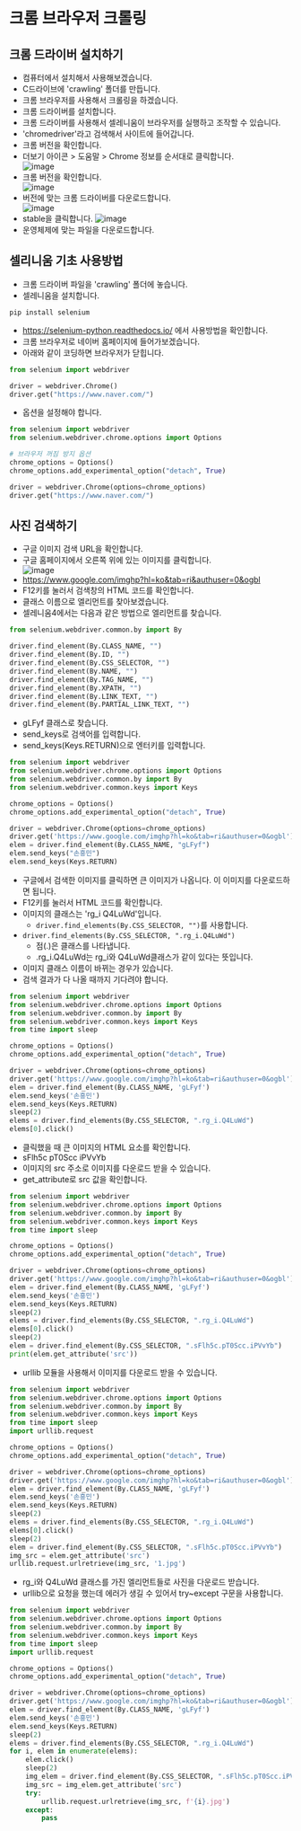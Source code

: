 # 크롬 브라우저 크롤링
## 크롬 드라이버 설치하기
* 컴퓨터에서 설치해서 사용해보겠습니다.
* C드라이브에 'crawling' 폴더를 만듭니다.
* 크롬 브라우저를 사용해서 크롤링을 하겠습니다.
* 크롬 드라이버를 설치합니다.
* 크롬 드라이버를 사용해서 셀레니움이 브라우저를 실행하고 조작할 수 있습니다. 
* 'chromedriver'라고 검색해서 사이트에 들어갑니다.
* 크롬 버전을 확인합니다.
* 더보기 아이콘 > 도움말 > Chrome 정보를 순서대로 클릭합니다.   
![image](https://github.com/jerrytohub/python-skill/assets/127598703/33bdc484-0bb3-4eae-aecf-6e9d393d70d8)
* 크롬 버전을 확인합니다.   
![image](https://github.com/jerrytohub/python-skill/assets/127598703/f20e13af-58f8-4c50-8a94-3cfec84b0d5f)
* 버전에 맞는 크롬 드라이버를 다운로드합니다.   
![image](https://github.com/jerrytohub/python-skill/assets/127598703/3a04afcf-1afa-4108-9fac-1b52707f430d)
* stable을 클릭합니다.
![image](https://github.com/jerrytohub/python-skill/assets/127598703/79caad2d-46c0-420d-9185-125e1eff18d0)
* 운영체제에 맞는 파일을 다운로드합니다.

## 셀리니움 기초 사용방법
* 크롬 드라이버 파일을 'crawling' 폴더에 놓습니다.
* 셀레니움을 설치합니다.
```
pip install selenium
```
* https://selenium-python.readthedocs.io/ 에서 사용방법을 확인합니다.
* 크롬 브라우저로 네이버 홈페이지에 들어가보겠습니다.
* 아래와 같이 코딩하면 브라우저가 닫힙니다.
```python
from selenium import webdriver

driver = webdriver.Chrome()
driver.get("https://www.naver.com/")
```

* 옵션을 설정해야 합니다.
```python
from selenium import webdriver
from selenium.webdriver.chrome.options import Options

# 브라우저 꺼짐 방지 옵션
chrome_options = Options()
chrome_options.add_experimental_option("detach", True)

driver = webdriver.Chrome(options=chrome_options)
driver.get("https://www.naver.com/")
```

## 사진 검색하기
* 구글 이미지 검색 URL을 확인합니다.
* 구글 홈페이지에서 오른쪽 위에 있는 이미지를 클릭합니다.   
![image](https://github.com/jerrytohub/python-skill/assets/127598703/b6f2ad1b-5a6d-4e55-9aa8-3d4eac68b333)
* https://www.google.com/imghp?hl=ko&tab=ri&authuser=0&ogbl
* F12키를 눌러서 검색창의 HTML 코드를 확인합니다.
* 클래스 이름으로 엘리먼트를 찾아보겠습니다.
* 셀레니움4에서는 다음과 같은 방법으로 엘리먼트를 찾습니다.
```python
from selenium.webdriver.common.by import By

driver.find_element(By.CLASS_NAME, "")
driver.find_element(By.ID, "")
driver.find_element(By.CSS_SELECTOR, "")
driver.find_element(By.NAME, "")
driver.find_element(By.TAG_NAME, "")
driver.find_element(By.XPATH, "")
driver.find_element(By.LINK_TEXT, "")
driver.find_element(By.PARTIAL_LINK_TEXT, "")
```

* gLFyf 클래스로 찾습니다.
* send_keys로 검색어를 입력합니다.
* send_keys(Keys.RETURN)으로 엔터키를 입력합니다.
```python
from selenium import webdriver
from selenium.webdriver.chrome.options import Options
from selenium.webdriver.common.by import By
from selenium.webdriver.common.keys import Keys

chrome_options = Options()
chrome_options.add_experimental_option("detach", True)

driver = webdriver.Chrome(options=chrome_options)
driver.get('https://www.google.com/imghp?hl=ko&tab=ri&authuser=0&ogbl')
elem = driver.find_element(By.CLASS_NAME, "gLFyf")
elem.send_keys("손흥민")
elem.send_keys(Keys.RETURN)
```

* 구글에서 검색한 이미지를 클릭하면 큰 이미지가 나옵니다. 이 이미지를 다운로드하면 됩니다.
* F12키를 눌러서 HTML 코드를 확인합니다.
* 이미지의 클래스는 'rg_i Q4LuWd'입니다.
  * ```driver.find_elements(By.CSS_SELECTOR, "")```를 사용합니다.
* ```driver.find_elements(By.CSS_SELECTOR, ".rg_i.Q4LuWd")```
  *  점(.)은 클래스를 나타냅니다.
  *  .rg_i.Q4LuWd는 rg_i와 Q4LuWd클래스가 같이 있다는 뜻입니다.
* 이미지 클래스 이름이 바뀌는 경우가 있습니다.
* 검색 결과가 다 나올 때까지 기다려야 합니다.
```python
from selenium import webdriver
from selenium.webdriver.chrome.options import Options
from selenium.webdriver.common.by import By
from selenium.webdriver.common.keys import Keys
from time import sleep

chrome_options = Options()
chrome_options.add_experimental_option("detach", True)

driver = webdriver.Chrome(options=chrome_options)
driver.get('https://www.google.com/imghp?hl=ko&tab=ri&authuser=0&ogbl')
elem = driver.find_element(By.CLASS_NAME, 'gLFyf')
elem.send_keys('손흥민')
elem.send_keys(Keys.RETURN)
sleep(2)
elems = driver.find_elements(By.CSS_SELECTOR, ".rg_i.Q4LuWd")
elems[0].click()
```

* 클릭했을 때 큰 이미지의 HTML 요소를 확인합니다.
 * sFlh5c pT0Scc iPVvYb
* 이미지의 src 주소로 이미지를 다운로드 받을 수 있습니다.
* get_attribute로 src 값을 확인합니다.
```python
from selenium import webdriver
from selenium.webdriver.chrome.options import Options
from selenium.webdriver.common.by import By
from selenium.webdriver.common.keys import Keys
from time import sleep

chrome_options = Options()
chrome_options.add_experimental_option("detach", True)

driver = webdriver.Chrome(options=chrome_options)
driver.get('https://www.google.com/imghp?hl=ko&tab=ri&authuser=0&ogbl')
elem = driver.find_element(By.CLASS_NAME, 'gLFyf')
elem.send_keys('손흥민')
elem.send_keys(Keys.RETURN)
sleep(2)
elems = driver.find_elements(By.CSS_SELECTOR, ".rg_i.Q4LuWd")
elems[0].click()
sleep(2)
elem = driver.find_element(By.CSS_SELECTOR, ".sFlh5c.pT0Scc.iPVvYb")
print(elem.get_attribute('src'))
```

* urllib 모듈을 사용해서 이미지를 다운로드 받을 수 있습니다. 
```python
from selenium import webdriver
from selenium.webdriver.chrome.options import Options
from selenium.webdriver.common.by import By
from selenium.webdriver.common.keys import Keys
from time import sleep
import urllib.request

chrome_options = Options()
chrome_options.add_experimental_option("detach", True)

driver = webdriver.Chrome(options=chrome_options)
driver.get('https://www.google.com/imghp?hl=ko&tab=ri&authuser=0&ogbl')
elem = driver.find_element(By.CLASS_NAME, 'gLFyf')
elem.send_keys('손흥민')
elem.send_keys(Keys.RETURN)
sleep(2)
elems = driver.find_elements(By.CSS_SELECTOR, ".rg_i.Q4LuWd")
elems[0].click()
sleep(2)
elem = driver.find_element(By.CSS_SELECTOR, ".sFlh5c.pT0Scc.iPVvYb")
img_src = elem.get_attribute('src')
urllib.request.urlretrieve(img_src, '1.jpg')
```

* rg_i와 Q4LuWd 클래스를 가진 엘리먼트들로 사진을 다운로드 받습니다.
* urllib으로 요청을 했는데 에러가 생길 수 있어서 try~except 구문을 사용합니다. 
```python
from selenium import webdriver
from selenium.webdriver.chrome.options import Options
from selenium.webdriver.common.by import By
from selenium.webdriver.common.keys import Keys
from time import sleep
import urllib.request

chrome_options = Options()
chrome_options.add_experimental_option("detach", True)

driver = webdriver.Chrome(options=chrome_options)
driver.get('https://www.google.com/imghp?hl=ko&tab=ri&authuser=0&ogbl')
elem = driver.find_element(By.CLASS_NAME, 'gLFyf')
elem.send_keys('손흥민')
elem.send_keys(Keys.RETURN)
sleep(2)
elems = driver.find_elements(By.CSS_SELECTOR, ".rg_i.Q4LuWd")
for i, elem in enumerate(elems):
    elem.click()
    sleep(2)
    img_elem = driver.find_element(By.CSS_SELECTOR, ".sFlh5c.pT0Scc.iPVvYb")
    img_src = img_elem.get_attribute('src')
    try:
        urllib.request.urlretrieve(img_src, f'{i}.jpg')
    except:
        pass
```
